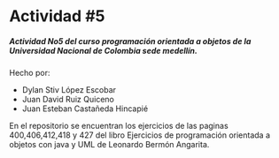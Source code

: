 # Actividad #5
##### Actividad No5 del curso programación orientada a objetos de la Universidad Nacional de Colombia sede medellín.
Hecho por:
- Dylan Stiv López Escobar
- Juan David Ruiz Quiceno
- Juan Esteban Castañeda Hincapié

En el repositorio se encuentran los ejercicios de las paginas 400,406,412,418 y 427 del libro Ejercicios de programación orientada a objetos con java y UML de Leonardo Bermón Angarita.
